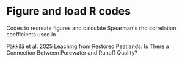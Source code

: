 # Figure and load R codes
Codes to recreate figures and calculate Spearman's rho correlation coefficients used in 

Päkkilä et al. 2025 Leaching from Restored Peatlands: Is There a Connection Between Porewater and Runoff Quality?
